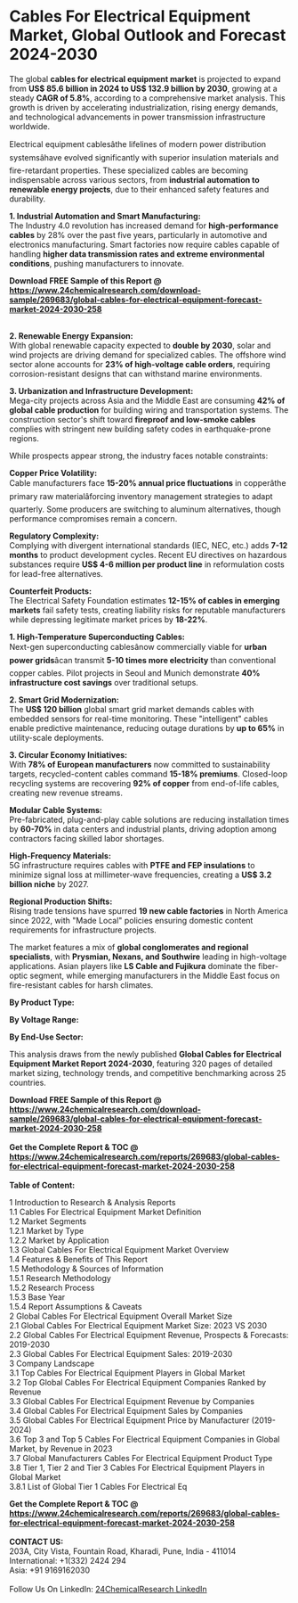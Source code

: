 <h1>Cables For Electrical Equipment Market, Global Outlook and Forecast 2024-2030</h1><p>The global <strong>cables for electrical equipment market</strong> is projected to expand from <strong>US$ 85.6 billion in 2024 to US$ 132.9 billion by 2030</strong>, growing at a steady <strong>CAGR of 5.8%</strong>, according to a comprehensive market analysis. This growth is driven by accelerating industrialization, rising energy demands, and technological advancements in power transmission infrastructure worldwide.</p><p>Electrical equipment cablesâthe lifelines of modern power distribution systemsâhave evolved significantly with superior insulation materials and fire-retardant properties. These specialized cables are becoming indispensable across various sectors, from <strong>industrial automation to renewable energy projects</strong>, due to their enhanced safety features and durability.</p><p><strong>1. Industrial Automation and Smart Manufacturing:</strong><br>
The Industry 4.0 revolution has increased demand for <strong>high-performance cables</strong> by 28% over the past five years, particularly in automotive and electronics manufacturing. Smart factories now require cables capable of handling <strong>higher data transmission rates and extreme environmental conditions</strong>, pushing manufacturers to innovate.</p><div><b>Download FREE Sample of this Report @ 
            <a href="https://www.24chemicalresearch.com/download-sample/269683/global-cables-for-electrical-equipment-forecast-market-2024-2030-258">
            https://www.24chemicalresearch.com/download-sample/269683/global-cables-for-electrical-equipment-forecast-market-2024-2030-258</a></b></div><br><p><strong>2. Renewable Energy Expansion:</strong><br>
With global renewable capacity expected to <strong>double by 2030</strong>, solar and wind projects are driving demand for specialized cables. The offshore wind sector alone accounts for <strong>23% of high-voltage cable orders</strong>, requiring corrosion-resistant designs that can withstand marine environments.</p><p><strong>3. Urbanization and Infrastructure Development:</strong><br>
Mega-city projects across Asia and the Middle East are consuming <strong>42% of global cable production</strong> for building wiring and transportation systems. The construction sector's shift toward <strong>fireproof and low-smoke cables</strong> complies with stringent new building safety codes in earthquake-prone regions.</p><p>While prospects appear strong, the industry faces notable constraints:</p><p><strong>Copper Price Volatility:</strong><br>
    Cable manufacturers face <strong>15-20% annual price fluctuations</strong> in copperâthe primary raw materialâforcing inventory management strategies to adapt quarterly. Some producers are switching to aluminum alternatives, though performance compromises remain a concern.</p><p><strong>Regulatory Complexity:</strong><br>
    Complying with divergent international standards (IEC, NEC, etc.) adds <strong>7-12 months</strong> to product development cycles. Recent EU directives on hazardous substances require <strong>US$ 4-6 million per product line</strong> in reformulation costs for lead-free alternatives.</p><p><strong>Counterfeit Products:</strong><br>
    The Electrical Safety Foundation estimates <strong>12-15% of cables in emerging markets</strong> fail safety tests, creating liability risks for reputable manufacturers while depressing legitimate market prices by <strong>18-22%</strong>.</p><p><strong>1. High-Temperature Superconducting Cables:</strong><br>
Next-gen superconducting cablesânow commercially viable for <strong>urban power grids</strong>âcan transmit <strong>5-10 times more electricity</strong> than conventional copper cables. Pilot projects in Seoul and Munich demonstrate <strong>40% infrastructure cost savings</strong> over traditional setups.</p><p><strong>2. Smart Grid Modernization:</strong><br>
The <strong>US$ 120 billion</strong> global smart grid market demands cables with embedded sensors for real-time monitoring. These "intelligent" cables enable predictive maintenance, reducing outage durations by <strong>up to 65%</strong> in utility-scale deployments.</p><p><strong>3. Circular Economy Initiatives:</strong><br>
With <strong>78% of European manufacturers</strong> now committed to sustainability targets, recycled-content cables command <strong>15-18% premiums</strong>. Closed-loop recycling systems are recovering <strong>92% of copper</strong> from end-of-life cables, creating new revenue streams.</p><p><strong>Modular Cable Systems:</strong><br>
    Pre-fabricated, plug-and-play cable solutions are reducing installation times by <strong>60-70%</strong> in data centers and industrial plants, driving adoption among contractors facing skilled labor shortages.</p><p><strong>High-Frequency Materials:</strong><br>
    5G infrastructure requires cables with <strong>PTFE and FEP insulations</strong> to minimize signal loss at millimeter-wave frequencies, creating a <strong>US$ 3.2 billion niche</strong> by 2027.</p><p><strong>Regional Production Shifts:</strong><br>
    Rising trade tensions have spurred <strong>19 new cable factories</strong> in North America since 2022, with "Made Local" policies ensuring domestic content requirements for infrastructure projects.</p><p>The market features a mix of <strong>global conglomerates and regional specialists</strong>, with <strong>Prysmian, Nexans, and Southwire</strong> leading in high-voltage applications. Asian players like <strong>LS Cable and Fujikura</strong> dominate the fiber-optic segment, while emerging manufacturers in the Middle East focus on fire-resistant cables for harsh climates.</p><p><strong>By Product Type:</strong></p><p><strong>By Voltage Range:</strong></p><p><strong>By End-Use Sector:</strong></p><p>This analysis draws from the newly published <strong>Global Cables for Electrical Equipment Market Report 2024-2030</strong>, featuring 320 pages of detailed market sizing, technology trends, and competitive benchmarking across 25 countries.</p><div><b>Download FREE Sample of this Report @ 
            <a href="https://www.24chemicalresearch.com/download-sample/269683/global-cables-for-electrical-equipment-forecast-market-2024-2030-258">
            https://www.24chemicalresearch.com/download-sample/269683/global-cables-for-electrical-equipment-forecast-market-2024-2030-258</a></b></div><br><div><b>Get the Complete Report & TOC @ 
            <a href="https://www.24chemicalresearch.com/reports/269683/global-cables-for-electrical-equipment-forecast-market-2024-2030-258">
            https://www.24chemicalresearch.com/reports/269683/global-cables-for-electrical-equipment-forecast-market-2024-2030-258</a></b></div><br>
            <b>Table of Content:</b><p>1 Introduction to Research & Analysis Reports<br />
    1.1 Cables For Electrical Equipment Market Definition<br />
    1.2 Market Segments<br />
        1.2.1 Market by Type<br />
        1.2.2 Market by Application<br />
    1.3 Global Cables For Electrical Equipment Market Overview<br />
    1.4 Features & Benefits of This Report<br />
    1.5 Methodology & Sources of Information<br />
        1.5.1 Research Methodology<br />
        1.5.2 Research Process<br />
        1.5.3 Base Year<br />
        1.5.4 Report Assumptions & Caveats<br />
2 Global Cables For Electrical Equipment Overall Market Size<br />
    2.1 Global Cables For Electrical Equipment Market Size: 2023 VS 2030<br />
    2.2 Global Cables For Electrical Equipment Revenue, Prospects & Forecasts: 2019-2030<br />
    2.3 Global Cables For Electrical Equipment Sales: 2019-2030<br />
3 Company Landscape<br />
    3.1 Top Cables For Electrical Equipment Players in Global Market<br />
    3.2 Top Global Cables For Electrical Equipment Companies Ranked by Revenue<br />
    3.3 Global Cables For Electrical Equipment Revenue by Companies<br />
    3.4 Global Cables For Electrical Equipment Sales by Companies<br />
    3.5 Global Cables For Electrical Equipment Price by Manufacturer (2019-2024)<br />
    3.6 Top 3 and Top 5 Cables For Electrical Equipment Companies in Global Market, by Revenue in 2023<br />
    3.7 Global Manufacturers Cables For Electrical Equipment Product Type<br />
    3.8 Tier 1, Tier 2 and Tier 3 Cables For Electrical Equipment Players in Global Market<br />
        3.8.1 List of Global Tier 1 Cables For Electrical Eq</p><div><b>Get the Complete Report & TOC @ 
            <a href="https://www.24chemicalresearch.com/reports/269683/global-cables-for-electrical-equipment-forecast-market-2024-2030-258">
            https://www.24chemicalresearch.com/reports/269683/global-cables-for-electrical-equipment-forecast-market-2024-2030-258</a></b></div><br><b>CONTACT US:</b><br>
            203A, City Vista, Fountain Road, Kharadi, Pune, India - 411014<br>
            International: +1(332) 2424 294<br>
            Asia: +91 9169162030 <br><br>
            Follow Us On LinkedIn: <a href="https://www.linkedin.com/company/24chemicalresearch/">24ChemicalResearch LinkedIn</a>